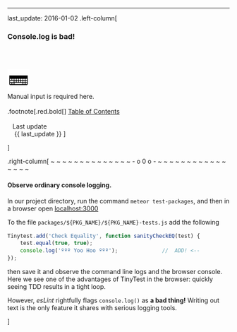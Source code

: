 ---
last_update: 2016-01-02
 .left-column[
  ### Console.log is bad!
  <br /><br /><div class='input_type_indicator'><img src='./fragments/typer.png' /><br />Manual input is required here.</div><br />
.footnote[.red.bold[] [
Table of Contents](./toc.html)
<br />
<br />&nbsp; &nbsp;Last update
<br />&nbsp; &nbsp; {{ last_update  }}
]
<!-- H -->]
.right-column[
~ ~ ~ ~ ~ ~ ~ ~ ~ ~ ~ ~ ~ ~ - o 0 o - ~ ~ ~ ~ ~ ~ ~ ~ ~ ~ ~ ~ ~ ~ ~ ~

#### Observe ordinary console logging.

In our project directory, run the command ```meteor test-packages```, and then in a browser open [localhost:3000](http://localhost:3000/)

To the file ```packages/${PKG_NAME}/${PKG_NAME}-tests.js``` add the following
```javascript
Tinytest.add('Check Equality', function sanityCheckEQ(test) {
    test.equal(true, true);
    console.log('ººº Yoo Hoo ººº');              //  ADD! <--
});
```
then save it and observe the command line logs and the browser console.  Here we see one of the advantages of TinyTest in the browser: quickly seeing TDD results in a tight loop.

However, *esLint* rightfully flags ```console.log()``` as **a bad thing!**  Writing out text is the only feature it shares with serious logging tools.

<!-- B -->]
